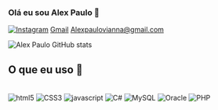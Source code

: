 
### Olá eu sou Alex Paulo 🤙

[![Instagram](https://img.shields.io/badge/Instagram-E4405F?style=for-the-badge&logo=instagram&logoColor=white)](https://www.instagram.com/alexpaulocsilva/) [Gmail](https://img.shields.io/badge/Gmail-D14836?style=for-the-badge&logo=gmail&logoColor=white) Alexpaulovianna@gmail.com


![Alex Paulo GitHub stats](https://github-readme-stats.vercel.app/api?username=alexpvccsilva&show_icons=true&theme=tokyonight)

## O que eu uso 🤙

<div style="display: inline_block"> <br/>
<img align="center" alt="html5" src="https://img.shields.io/badge/HTML5-E34F26?style=for-the-badge&logo=html5&logoColor=white"/>
<img align="center" alt="CSS3" src="https://img.shields.io/badge/CSS3-1572B6?style=for-the-badge&logo=css3&logoColor=white"/>
<img align="center" alt="javascript" src="https://img.shields.io/badge/JavaScript-F7DF1E?style=for-the-badge&logo=javascript&logoColor=black"/>
<img align="center" alt="C#" src="https://img.shields.io/badge/C%23-239120?style=for-the-badge&logo=c-sharp&logoColor=white"/>
<img align="center" alt="MySQL" src="https://img.shields.io/badge/-MySQL-4479A1?style=for-the-badge&logo=MySQL&logoColor=white"/>
<img align="center" alt="Oracle" src="https://img.shields.io/badge/-Oracle-F80000?style=for-the-badge&logo=Oracle&logoColor=white"/>
<img align="center" alt="PHP" src="https://img.shields.io/badge/-PHP-777BB4?style=for-the-badge&logo=PHP&logoColor=white"/>
</div>
